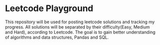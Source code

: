 # Leetcode Playground

This repository will be used for posting leetcode solutions and tracking my progress. All solutions will be separated by their difficulty(Easy, Medium and Hard), according to Leetcode. The goal is to gain better understanding of algorithms and data structures, Pandas and SQL.
